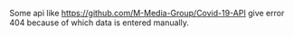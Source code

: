 
Some api like https://github.com/M-Media-Group/Covid-19-API give error 404 because of which data is entered manually. 
